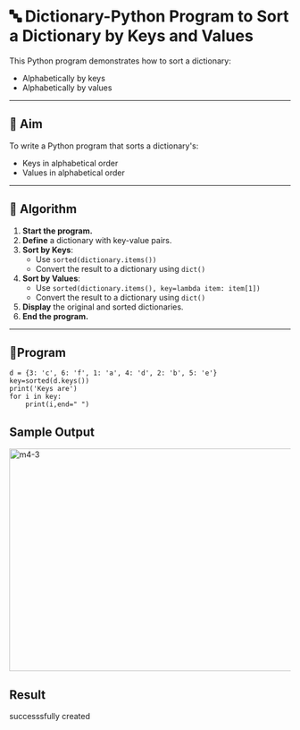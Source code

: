 # 🔤 Dictionary-Python Program to Sort a Dictionary by Keys and Values

This Python program demonstrates how to sort a dictionary:
- Alphabetically by keys
- Alphabetically by values

---

## 🎯 Aim

To write a Python program that sorts a dictionary's:
- Keys in alphabetical order
- Values in alphabetical order

---

## 🧠 Algorithm

1. **Start the program.**
2. **Define** a dictionary with key-value pairs.
3. **Sort by Keys**:
   - Use `sorted(dictionary.items())`
   - Convert the result to a dictionary using `dict()`
4. **Sort by Values**:
   - Use `sorted(dictionary.items(), key=lambda item: item[1])`
   - Convert the result to a dictionary using `dict()`
5. **Display** the original and sorted dictionaries.
6. **End the program.**

---

## 🧪Program
```
d = {3: 'c', 6: 'f', 1: 'a', 4: 'd', 2: 'b', 5: 'e'}
key=sorted(d.keys())
print('Keys are')
for i in key:
    print(i,end=" ")
```
## Sample Output
<img width="528" height="398" alt="m4-3" src="https://github.com/user-attachments/assets/2c43b02a-2c5b-46ec-b304-17a096c6e256" />

## Result
successsfully created
